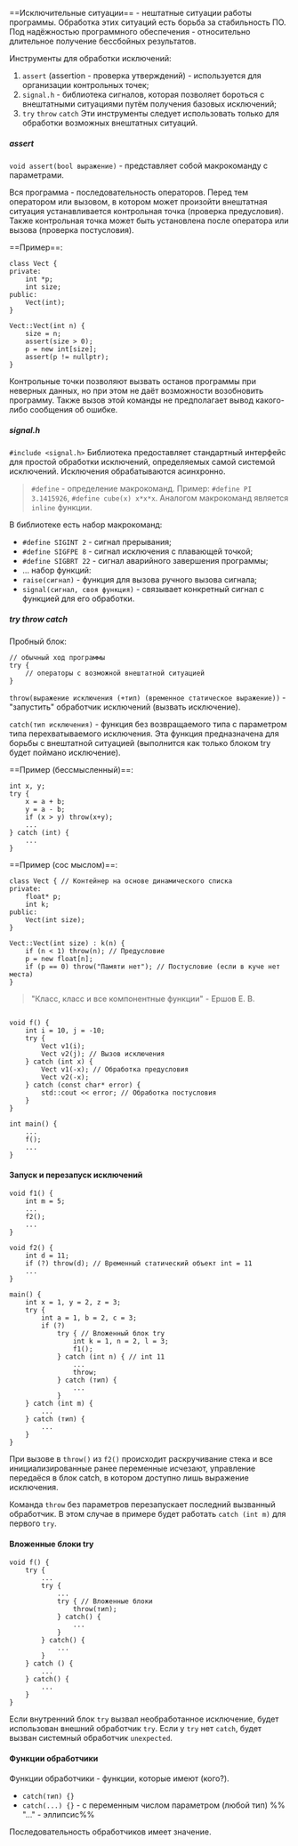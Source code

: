==Исключительные ситуации== - нештатные ситуации работы программы. Обработка этих ситуаций есть борьба за стабильность ПО.
Под надёжностью программного обеспечения - относительно длительное получение бессбойных результатов.

Инструменты для обработки исключений:
1. `assert` (assertion - проверка утверждений) - используется для организации контрольных точек;
2. `signal.h` - библиотека сигналов, которая позволяет бороться с внештатными ситуациями путём получения базовых исключений;
3. `try` `throw` `catch`
Эти инструменты следует использовать только для обработки возможных внештатных ситуаций.
##### assert

`void assert(bool выражение)` - представляет собой макрокоманду с параметрами.

Вся программа - последовательность операторов. Перед тем оператором или вызовом, в котором может произойти внештатная ситуация устанавливается контрольная точка (проверка предусловия). Также контрольная точка может быть установлена после оператора или вызова (проверка постусловия). 

==Пример==:
```
class Vect {
private:
	int *p;
	int size;
public:
	Vect(int);
}

Vect::Vect(int n) {
	size = n;
	assert(size > 0);
	p = new int[size];
	assert(p != nullptr);
}
```
Контрольные точки позволяют вызвать останов программы при неверных данных, но при этом не даёт возможности возобновить программу. Также вызов этой команды не предполагает вывод какого-либо сообщения об ошибке.
##### signal.h

`#include <signal.h>`
Библиотека предоставляет стандартный интерфейс для простой обработки исключений, определяемых самой системой исключений. Исключения обрабатываются асинхронно.

> `#define` - определение макрокоманд. Пример: `#define PI 3.1415926`, `#define cube(x) x*x*x`. Аналогом макрокоманд является `inline` функции.

В библиотеке есть набор макрокоманд:
- `#define SIGINT 2` - сигнал прерывания;
- `#define SIGFPE 8` - сигнал исключения с плавающей точкой;
- `#define SIGBRT 22` - сигнал аварийного завершения программы;
- ...
набор функций:
- `raise(сигнал)` - функция для вызова ручного вызова сигнала;
- `signal(сигнал, своя функция)` - связывает конкретный сигнал с функцией для его обработки.

##### try throw catch

Пробный блок:
```
// обычный ход программы
try {
	// операторы с возможной внештатной ситуацией
}
```

`throw(выражение исключения (+тип) (временное статическое выражение))` - "запустить" обработчик исключений (вызвать исключение).

`catch(тип исключения)` - функция без возвращаемого типа с параметром типа перехватываемого исключения. Эта функция предназначена для борьбы с внештатной ситуацией (выполнится как только блоком try будет поймано исключение).

==Пример (бессмысленный)==:
```
int x, y;
try {
	x = a + b;
	y = a - b;
	if (x > y) throw(x+y);
	...
} catch (int) {
	...
}
```

==Пример (сос мыслом)==:
``` vector_h
class Vect { // Контейнер на основе динамического списка
private:
	float* p;
	int k;
public:
	Vect(int size);
}
```
``` vector_cpp
Vect::Vect(int size) : k(n) {
	if (n < 1) throw(n); // Предусловие
	p = new float[n];
	if (p == 0) throw("Памяти нет"); // Постусловие (если в куче нет места)
}
```

> "Класс, класс и все компонентные функции" - Ершов Е. В.

``` Source_cpp

void f() {
	int i = 10, j = -10;
	try {
		Vect v1(i);
		Vect v2(j); // Вызов исключения
	} catch (int x) {
		Vect v1(-x); // Обработка предусловия
		Vect v2(-x);
	} catch (const char* error) {
		std::cout << error; // Обработка постусловия
	}
}

int main() {
	...
	f();
	...
}
```

#### Запуск и перезапуск исключений

```
void f1() {
	int m = 5;
	...
	f2();
	...
}

void f2() {
	int d = 11;
	if (?) throw(d); // Временный статический объект int = 11
	...
}

main() {
	int x = 1, y = 2, z = 3;
	try {
		int a = 1, b = 2, c = 3;
		if (?) 
			try { // Вложенный блок try
				int k = 1, n = 2, l = 3;
				f1();
			} catch (int n) { // int 11
				...
				throw;
			} catch (тип) {
				...
			}
	} catch (int m) {
		...
	} catch (тип) {
		...
	}
}
```

При вызове в `throw()` из `f2()` происходит раскручивание стека и все инициализированные ранее переменные исчезают, управление передаёся в блок catch, в котором доступно лишь выражение исключения.

Команда `throw` без параметров перезапускает последний вызванный обработчик. В этом случае в примере будет работать `catch (int m)` для первого `try`.

#### Вложенные блоки try

```
void f() {
	try {
		...
		try {
			...
			try { // Вложенные блоки
				throw(тип);
			} catch() {
				...
			}
		} catch() {
			...
		}
	} catch () {
		...
	} catch() {
		...
	}
}
```

Если внутренний блок `try` вызвал необработанное исключение, будет использован внешний обработчик `try`. 
Если у `try` нет `catch`, будет вызван системный обработчик `unexpected`.

#### Функции обработчики

Функции обработчики - функции, которые имеют (кого?).

- `catch(тип) {}`
- `catch(...) {}` - с переменным числом параметром (любой тип) %% "..." - эллипсис%%

Последовательность обработчиков имеет значение.